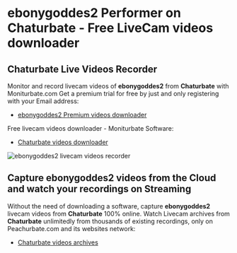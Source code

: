 # ebonygoddes2 Performer on Chaturbate - Free LiveCam videos downloader

## Chaturbate Live Videos Recorder

Monitor and record livecam videos of **ebonygoddes2** from **Chaturbate** with Moniturbate.com
Get a premium trial for free by just and only registering with your Email address:
* [ebonygoddes2 Premium videos downloader](https://moniturbate.com/request-demo-licence-key.html)

Free livecam videos downloader - Moniturbate Software:
* [Chaturbate videos downloader](https://moniturbate.com/moniturbate-download-software.html)

![ebonygoddes2 livecam videos recorder](https://peachurnet.com/templates/moniturbate-software.png)


## Capture ebonygoddes2 videos from the Cloud and watch your recordings on Streaming

Without the need of downloading a software, capture **ebonygoddes2** livecam videos from **Chaturbate** 100% online.
Watch Livecam archives from **Chaturbate** unlimitedly from thousands of existing recordings, only on Peachurbate.com and its websites network:
* [Chaturbate videos archives](https://peachurnet.com/)